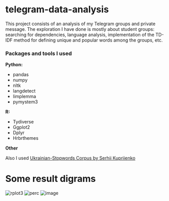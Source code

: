 # telegram-data-analysis
This project consists of an analysis of my Telegram groups and private message. The exploration I have done is mostly about student groups: searching for dependencies, language analysis, implementation of the TD-IDF method for defining unique and popular words among the groups, etc.


### Packages and tools I used
**Python:**

- pandas
- numpy
- nltk
- langdetect
- limplemma
- pymystem3 

**R:** 

- Tydiverse
- Ggplot2
- Dplyr
- Hrbrthemes

**Other**

Also I used
[Ukrainian-Stopwords Corpus by Serhii Kupriienko](https://user-images.githubusercontent.com/97986491/168422533-f062f98e-acad-4594-81fa-e0b38b136939.png)

# Some result digrams

![rplot3](https://user-images.githubusercontent.com/97986491/168422640-bd6cdc2d-65b8-4387-bab2-c7c58e79a62c.png)
![perc](https://user-images.githubusercontent.com/97986491/168422650-3879b497-a264-4153-b52f-6be294de86a2.png)
![image](https://user-images.githubusercontent.com/97986491/168422755-65ebe0d1-9bdf-453a-8c14-877e2d94ec17.png)
